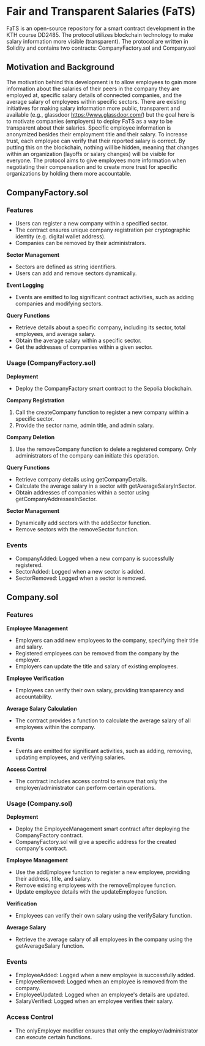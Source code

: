 # Fair and Transparent Salaries (FaTS)
FaTS is an open-source repository for a smart contract development in the KTH course DD2485. The protocol utilizes blockchain technology to make salary information more visible (transparent).
The protocol are written in Solidity and contains two contracts: CompanyFactory.sol and Company.sol
## Motivation and Background
 The motivation behind this development is to allow employees to gain more information about the salaries of their peers in the company they are employed at, specific salary details of connected companies, and the average salary of employees within specific sectors. There are existing initiatives for making salary information more public, transparent and available (e.g., glassdoor https://www.glassdoor.com/) but the goal here is to motivate companies (employers) to deploy FaTS as a way to be transparent about their salaries. Specific employee information is anonymized besides their employment title and their salary. To increase trust, each employee can verify that their reported salary is correct. By putting this on the blockchain, nothing will be hidden, meaning that changes within an organization (layoffs or salary changes) will be visible for everyone. The protocol aims to give employees more information when negotiating their compensation and to create more trust for specific organizations by holding them more accountable.

## CompanyFactory.sol

### Features
- Users can register a new company within a specified sector.
- The contract ensures unique company registration per cryptographic identity (e.g. digital wallet address).
- Companies can be removed by their administrators.

**Sector Management**
- Sectors are defined as string identifiers.
- Users can add and remove sectors dynamically.

**Event Logging**

- Events are emitted to log significant contract activities, such as adding companies and modifying sectors.

**Query Functions**
- Retrieve details about a specific company, including its sector, total employees, and average salary.
- Obtain the average salary within a specific sector.
- Get the addresses of companies within a given sector.

### Usage (CompanyFactory.sol)

**Deployment** 
- Deploy the CompanyFactory smart contract to the Sepolia blockchain.

**Company Registration**

1. Call the createCompany function to register a new company within a specific sector.
2. Provide the sector name, admin title, and admin salary.

**Company Deletion**

1. Use the removeCompany function to delete a registered company.
Only administrators of the company can initiate this operation.

**Query Functions**

- Retrieve company details using getCompanyDetails.
- Calculate the average salary in a sector with getAverageSalaryInSector.
- Obtain addresses of companies within a sector using getCompanyAddressesInSector.

**Sector Management**
- Dynamically add sectors with the addSector function.
- Remove sectors with the removeSector function.


### Events
- CompanyAdded: Logged when a new company is successfully registered.
- SectorAdded: Logged when a new sector is added.
- SectorRemoved: Logged when a sector is removed.

## Company.sol

### Features
**Employee Management**
- Employers can add new employees to the company, specifying their title and salary.
- Registered employees can be removed from the company by the employer.
- Employers can update the title and salary of existing employees.

**Employee Verification**
- Employees can verify their own salary, providing transparency and accountability.

**Average Salary Calculation**
- The contract provides a function to calculate the average salary of all employees within the company.

**Events**
- Events are emitted for significant activities, such as adding, removing, updating employees, and verifying salaries.

**Access Control**
- The contract includes access control to ensure that only the employer/administrator can perform certain operations.

### Usage (Company.sol)
**Deployment**
- Deploy the EmployeeManagement smart contract after deploying the CompanyFactory contract.
- CompanyFactory.sol will give a specific address for the created company's contract.

**Employee Management**

- Use the addEmployee function to register a new employee, providing their address, title, and salary.
- Remove existing employees with the removeEmployee function.
- Update employee details with the updateEmployee function.

**Verification**

- Employees can verify their own salary using the verifySalary function.

**Average Salary**

- Retrieve the average salary of all employees in the company using the getAverageSalary function.

### Events
- EmployeeAdded: Logged when a new employee is successfully added.
- EmployeeRemoved: Logged when an employee is removed from the company.
- EmployeeUpdated: Logged when an employee's details are updated.
- SalaryVerified: Logged when an employee verifies their salary.

### Access Control
- The onlyEmployer modifier ensures that only the employer/administrator can execute certain functions.
